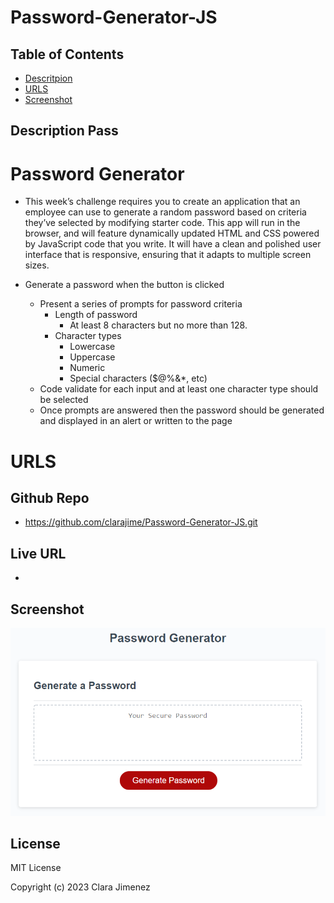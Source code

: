 # Password-Generator-JS
## Table of Contents
* [Descritpion](#description)
* [URLS](#urls)
* [Screenshot](#screenshot)

## Description Pass
# Password Generator
* This week’s challenge requires you to create an application that an employee can use to generate a random password based on criteria they’ve selected by modifying starter code. This app will run in the browser, and will feature dynamically updated HTML and CSS powered by JavaScript code that you write. It will have a clean and polished user interface that is responsive, ensuring that it adapts to multiple screen sizes.

* Generate a password when the button is clicked
  * Present a series of prompts for password criteria
    * Length of password
      * At least 8 characters but no more than 128.
    * Character types
      * Lowercase
      * Uppercase
      * Numeric
      * Special characters ($@%&*, etc)
  * Code  validate for each input and at least one character type should be selected
  * Once prompts are answered then the password should be generated and displayed in an alert or written to the page

# URLS
## Github Repo
* https://github.com/clarajime/Password-Generator-JS.git

## Live URL
* 

## Screenshot

![alt text](/assets/05-javascript-challenge-demo.png)


## License 
MIT License

Copyright (c) 2023 Clara Jimenez

